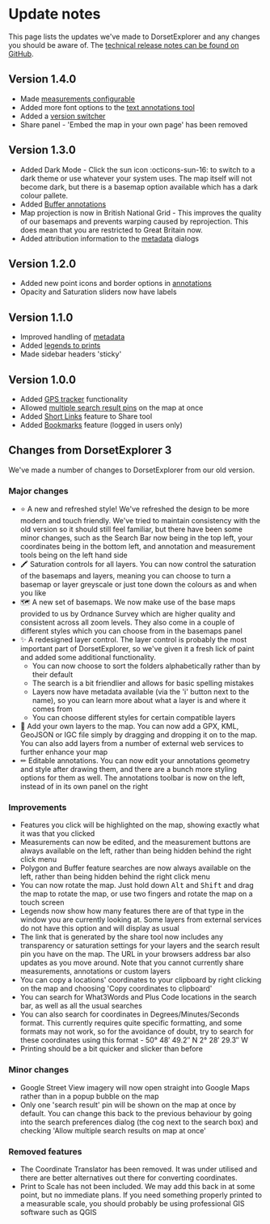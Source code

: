 # Update notes
This page lists the updates we've made to DorsetExplorer and any changes you should be aware of. The [technical release notes can be found on GitHub](https://github.com/Dorset-Council-UK/GIFramework-Maps/releases).

## Version 1.4.0
- Made [measurements configurable](./measuring.md#configuring-your-measurements)
- Added more font options to the [text annotations tool](./drawing.md#add-text)
- Added a [version switcher](./versions.md)
- Share panel - 'Embed the map in your own page' has been removed

## Version 1.3.0
- Added Dark Mode - Click the sun icon :octicons-sun-16: to switch to a dark theme or use whatever your system uses. The map itself will not become dark, but there is a basemap option available which has a dark colour pallete. 
- Added [Buffer annotations](./drawing.md#draw-a-circular-buffer)
- Map projection is now in British National Grid - This improves the quality of our basemaps and prevents warping caused by reprojection. This does mean that you are restricted to Great Britain now.
- Added attribution information to the [metadata](./layers.md#metadata) dialogs

## Version 1.2.0
- Added new point icons and border options in [annotations](./drawing.md)
- Opacity and Saturation sliders now have labels

## Version 1.1.0
- Improved handling of [metadata](./layers.md#metadata)
- Added [legends to prints](./exporting-and-printing.md)
- Made sidebar headers 'sticky'

## Version 1.0.0
- Added [GPS tracker](./geolocation.md) functionality
- Allowed [multiple search result pins](./searching.md#advanced-customising-your-search) on the map at once
- Added [Short Links](./sharing-your-map.md#short-links) feature to Share tool
- Added [Bookmarks](./bookmarks.md) feature (logged in users only)

## Changes from DorsetExplorer 3
We've made a number of changes to DorsetExplorer from our old version. 

### Major changes

- ⭐ A new and refreshed style! We've refreshed the design to be more modern and touch friendly. We've tried to maintain consistency with the old version so it should still feel familiar, but there have been some minor changes, such as the Search Bar now being in the top left, your coordinates being in the bottom left, and annotation and measurement tools being on the left hand side
- 🖍 Saturation controls for all layers. You can now control the saturation of the basemaps and layers, meaning you can choose to turn a basemap or layer greyscale or just tone down the colours as and when you like
- 🗺 A new set of basemaps. We now make use of the base maps provided to us by Ordnance Survey which are higher quality and consistent across all zoom levels. They also come in a couple of different styles which you can choose from in the basemaps panel
- ✨ A redesigned layer control. The layer control is probably the most important part of DorsetExplorer, so we've given it a fresh lick of paint and added some additional functionality.
    - You can now choose to sort the folders alphabetically rather than by their default
    - The search is a bit friendlier and allows for basic spelling mistakes
    - Layers now have metadata available (via the 'i' button next to the name), so you can learn more about what a layer is and where it comes from
    - You can choose different styles for certain compatible layers
- 📍 Add your own layers to the map. You can now add a GPX, KML, GeoJSON or IGC file simply by dragging and dropping it on to the map. You can also add layers from a number of external web services to further enhance your map
- ✏ Editable annotations. You can now edit your annotations geometry and style after drawing them, and there are a bunch more styling options for them as well. The annotations toolbar is now on the left, instead of in its own panel on the right

### Improvements
- Features you click will be highlighted on the map, showing exactly what it was that you clicked
- Measurements can now be edited, and the measurement buttons are always available on the left, rather than being hidden behind the right click menu
- Polygon and Buffer feature searches are now always available on the left, rather than being hidden behind the right click menu
- You can now rotate the map. Just hold down <kbd>Alt</kbd> and <kbd>Shift</kbd> and drag the map to rotate the map, or use two fingers and rotate the map on a touch screen
- Legends now show how many features there are of that type in the window you are currently looking at. Some layers from external services do not have this option and will display as usual
- The link that is generated by the share tool now includes any transparency or saturation settings for your layers and the search result pin you have on the map. The URL in your browsers address bar also updates as you move around. Note that you cannot currently share measurements, annotations or custom layers
- You can copy a locations' coordinates to your clipboard by right clicking on the map and choosing 'Copy coordinates to clipboard'
- You can search for What3Words and Plus Code locations in the search bar, as well as all the usual searches
- You can also search for coordinates in Degrees/Minutes/Seconds format. This currently requires quite specific formatting, and some formats may not work, so for the avoidance of doubt, try to search for these coordinates using this format - 50° 48′ 49.2″ N 2° 28′ 29.3″ W
- Printing should be a bit quicker and slicker than before

### Minor changes
- Google Street View imagery will now open straight into Google Maps rather than in a popup bubble on the map
- Only one 'search result' pin will be shown on the map at once by default. You can change this back to the previous behaviour by going into the search preferences dialog (the cog next to the search box) and checking 'Allow multiple search results on map at once'

### Removed features
- The Coordinate Translator has been removed. It was under utilised and there are better alternatives out there for converting coordinates.
- Print to Scale has not been included. We may add this back in at some point, but no immediate plans. If you need something properly printed to a measurable scale, you should probably be using professional GIS software such as QGIS
